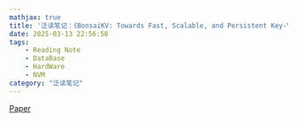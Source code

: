 ```yaml
---
mathjax: true
title: '泛读笔记：《BonsaiKV: Towards Fast, Scalable, and Persistent Key-Value Stores with Tiered, Heterogeneous Memory System》'
date: 2025-03-13 22:56:58
tags: 
    - Reading Note
    - DataBase
    - HardWare
    - NVM
category: "泛读笔记"
---
```

[Paper](https://www.vldb.org/pvldb/vol17/p726-cai.pdf)